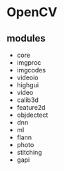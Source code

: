 # OpenCV

## modules

* core
* imgproc
* imgcodes
* videoio
* highgui
* video
* calib3d
* feature2d
* objdectect
* dnn
* ml
* flann
* photo
* stitching
* gapi